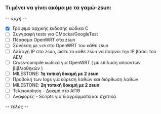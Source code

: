 ### Τι μένει να γίνει ακόμα με τα γαμώ-zsun:

-- _αρχή_ --

- [x] Γράψιμο αρχικής έκδοσης κώδικα C
- [ ] Συγγραφή tests για CMocka/GoogleTest
- [ ] Πέρασμα OpenWRT στα zsun
- [ ] Σύνδεση με `ssh` στο OpenWRT του κάθε zsun
- [ ] Αλλαγή IP στο zsun, ώστε το κάθε zsun να παίρνει την IP βάσει του AEM
- [ ] Cross-compile κώδικα για OpenWRT ( με επίλυση απούντων βιβλιοθηκών )
- [ ] MILESTONE: **1η τοπική δοκιμή με 2 zsun**
- [ ] Προβολή των logs για εύρεση λαθών και διόρθωση λαθών
- [ ] MILESTONE: **2η τοπική δοκιμή με 2 zsun**
- [ ] Τελειοποίηση - Δοκιμή στο ΑΠΘ
- [ ] Αναφορές - Scripts για διαγράμματα και σχετικά

-- _τέλος_ --